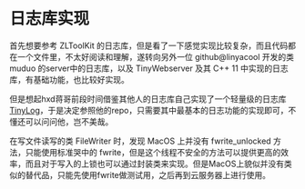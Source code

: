 # 日志库实现

首先想要参考 ZLToolKit 的日志库，但是看了一下感觉实现比较复杂，而且代码都在一个文件里，不太好阅读和理解，遂转向另外一位 github@linyacool 开发的类 muduo 的server中的日志库，以及 TinyWebserver 及其 C++ 11 中实现的日志库，有基础功能，也比较好实现。

但是想起hxd蒋哥前段时间借鉴其他人的日志库自己实现了一个轻量级的日志库[TinyLog](https://github.com/CsJsss/TinyLog)，于是决定参照他的repo，只需要其中最基本的日志功能的实现即可，不懂还可以问问他，岂不美哉。



在写文件读写的类 FileWriter 时，发现 MacOS 上并没有 fwrite_unlocked 方法，只能使用标准哭中的 fwrite，但是这个线程不安全的方法可以提供更高的效率，而且对于写入的上锁也可以通过封装类来实现。但是MacOS上貌似并没有类似的替代品，只能先使用fwrite做测试用，之后再到云服务器上进行使用。